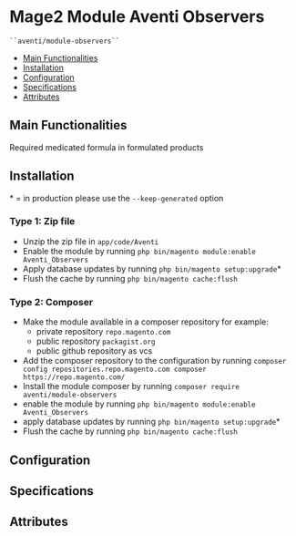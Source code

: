 # Mage2 Module Aventi Observers

    ``aventi/module-observers``

 - [Main Functionalities](#markdown-header-main-functionalities)
 - [Installation](#markdown-header-installation)
 - [Configuration](#markdown-header-configuration)
 - [Specifications](#markdown-header-specifications)
 - [Attributes](#markdown-header-attributes)


## Main Functionalities
Required medicated formula in formulated products

## Installation
\* = in production please use the `--keep-generated` option

### Type 1: Zip file

 - Unzip the zip file in `app/code/Aventi`
 - Enable the module by running `php bin/magento module:enable Aventi_Observers`
 - Apply database updates by running `php bin/magento setup:upgrade`\*
 - Flush the cache by running `php bin/magento cache:flush`

### Type 2: Composer

 - Make the module available in a composer repository for example:
    - private repository `repo.magento.com`
    - public repository `packagist.org`
    - public github repository as vcs
 - Add the composer repository to the configuration by running `composer config repositories.repo.magento.com composer https://repo.magento.com/`
 - Install the module composer by running `composer require aventi/module-observers`
 - enable the module by running `php bin/magento module:enable Aventi_Observers`
 - apply database updates by running `php bin/magento setup:upgrade`\*
 - Flush the cache by running `php bin/magento cache:flush`


## Configuration




## Specifications




## Attributes




